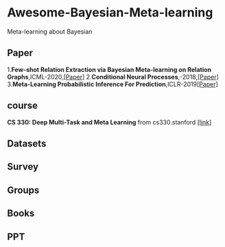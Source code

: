# Awesome-Bayesian-Meta-learning
Meta-learning about Bayesian

## Paper
1.**Few-shot Relation Extraction via Bayesian Meta-learning on Relation Graphs**,ICML-2020,[[Paper]](https://arxiv.org/pdf/2007.02387.pdf)
2.**Conditional Neural Processes**,-2018,[[Paper]](https://arxiv.org/abs/1807.01613)
3.**Meta-Learning Probabilistic Inference For Prediction**,ICLR-2019[[Paper]](https://arxiv.org/abs/1805.09921)


## course
**CS 330: Deep Multi-Task and Meta Learning** from cs330.stanford
 [[link]](http://cs330.stanford.edu/)




## Datasets

## Survey



## Groups


## Books




## PPT



